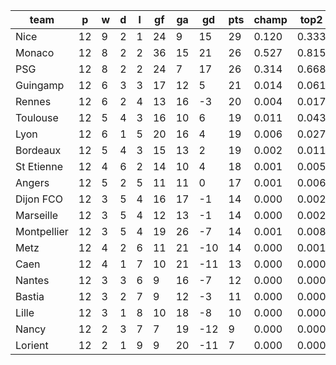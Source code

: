 |    team     | p  | w | d | l | gf | ga | gd  | pts | champ | top2  | top3  | top4  |  5-7  | bot4  | bot3  | bot2  |
|-------------|----|---|---|---|----|----|-----|-----|-------|-------|-------|-------|-------|-------|-------|-------|
| Nice        | 12 | 9 | 2 | 1 | 24 |  9 |  15 |  29 | 0.120 | 0.333 | 0.629 | 0.785 | 0.168 | 0.000 | 0.000 | 0.000|
| Monaco      | 12 | 8 | 2 | 2 | 36 | 15 |  21 |  26 | 0.527 | 0.815 | 0.926 | 0.968 | 0.029 | 0.000 | 0.000 | 0.000|
| PSG         | 12 | 8 | 2 | 2 | 24 |  7 |  17 |  26 | 0.314 | 0.668 | 0.849 | 0.922 | 0.064 | 0.000 | 0.000 | 0.000|
| Guingamp    | 12 | 6 | 3 | 3 | 17 | 12 |   5 |  21 | 0.014 | 0.061 | 0.168 | 0.324 | 0.355 | 0.009 | 0.004 | 0.002|
| Rennes      | 12 | 6 | 2 | 4 | 13 | 16 |  -3 |  20 | 0.004 | 0.017 | 0.059 | 0.133 | 0.293 | 0.037 | 0.020 | 0.009|
| Toulouse    | 12 | 5 | 4 | 3 | 16 | 10 |   6 |  19 | 0.011 | 0.043 | 0.138 | 0.278 | 0.351 | 0.012 | 0.006 | 0.002|
| Lyon        | 12 | 6 | 1 | 5 | 20 | 16 |   4 |  19 | 0.006 | 0.027 | 0.082 | 0.180 | 0.322 | 0.024 | 0.013 | 0.005|
| Bordeaux    | 12 | 5 | 4 | 3 | 15 | 13 |   2 |  19 | 0.002 | 0.011 | 0.046 | 0.107 | 0.265 | 0.049 | 0.025 | 0.012|
| St Etienne  | 12 | 4 | 6 | 2 | 14 | 10 |   4 |  18 | 0.001 | 0.005 | 0.026 | 0.071 | 0.221 | 0.069 | 0.039 | 0.019|
| Angers      | 12 | 5 | 2 | 5 | 11 | 11 |   0 |  17 | 0.001 | 0.006 | 0.023 | 0.063 | 0.202 | 0.091 | 0.057 | 0.028|
| Dijon FCO   | 12 | 3 | 5 | 4 | 16 | 17 |  -1 |  14 | 0.000 | 0.002 | 0.010 | 0.031 | 0.132 | 0.165 | 0.102 | 0.057|
| Marseille   | 12 | 3 | 5 | 4 | 12 | 13 |  -1 |  14 | 0.000 | 0.002 | 0.009 | 0.026 | 0.117 | 0.182 | 0.117 | 0.065|
| Montpellier | 12 | 3 | 5 | 4 | 19 | 26 |  -7 |  14 | 0.001 | 0.008 | 0.028 | 0.076 | 0.222 | 0.085 | 0.051 | 0.026|
| Metz        | 12 | 4 | 2 | 6 | 11 | 21 | -10 |  14 | 0.000 | 0.001 | 0.004 | 0.015 | 0.078 | 0.266 | 0.182 | 0.104|
| Caen        | 12 | 4 | 1 | 7 | 10 | 21 | -11 |  13 | 0.000 | 0.000 | 0.002 | 0.009 | 0.067 | 0.312 | 0.219 | 0.132|
| Nantes      | 12 | 3 | 3 | 6 |  9 | 16 |  -7 |  12 | 0.000 | 0.000 | 0.001 | 0.005 | 0.036 | 0.429 | 0.319 | 0.206|
| Bastia      | 12 | 3 | 2 | 7 |  9 | 12 |  -3 |  11 | 0.000 | 0.000 | 0.001 | 0.004 | 0.029 | 0.461 | 0.356 | 0.236|
| Lille       | 12 | 3 | 1 | 8 | 10 | 18 |  -8 |  10 | 0.000 | 0.000 | 0.000 | 0.003 | 0.030 | 0.466 | 0.359 | 0.242|
| Nancy       | 12 | 2 | 3 | 7 |  7 | 19 | -12 |   9 | 0.000 | 0.000 | 0.000 | 0.001 | 0.014 | 0.617 | 0.505 | 0.363|
| Lorient     | 12 | 2 | 1 | 9 |  9 | 20 | -11 |   7 | 0.000 | 0.000 | 0.000 | 0.001 | 0.006 | 0.723 | 0.628 | 0.493|
